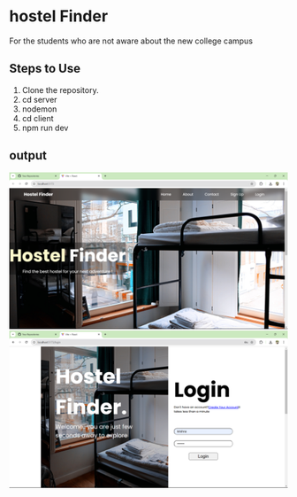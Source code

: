 # hostel Finder 
  For the students who are not aware about the new college campus
  ## Steps to Use
1. Clone the repository.
2. cd server
3. nodemon
4. cd client
5. npm run dev

## output 
 ![alt](output1.png)
 ![alt](output2.png)
 
